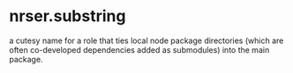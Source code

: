 nrser.substring
===============

a cutesy name for a role that ties local node package directories (which are often co-developed dependencies added as submodules) into the main package.
